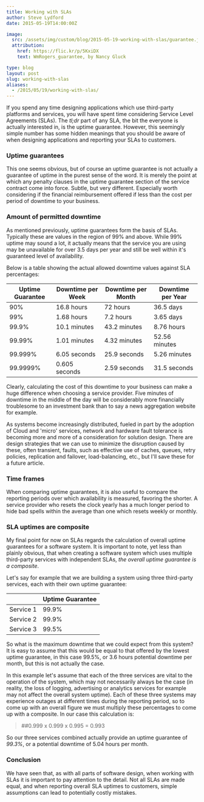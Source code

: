 ```yaml
---
title: Working with SLAs
author: Steve Lydford
date: 2015-05-19T14:00:00Z

image:
  src: /assets/img/custom/blog/2015-05-19-working-with-slas/guarantee.jpg
  attribution:
    href: https://flic.kr/p/5KxiDX
    text: WmRogers_guarantee, by Nancy Gluck

type: blog
layout: post
slug: working-with-slas
aliases: 
  - /2015/05/19/working-with-slas/
---
```


If you spend any time designing applications which use third-party platforms and services, you will have spent time considering Service Level Agreements (SLAs). The *tl;dr* part of any SLA, the bit the everyone is actually interested in, is the uptime guarantee. However, this seemingly simple number has some hidden meanings that you should be aware of when designing applications and reporting your SLAs to customers.

### Uptime guarantees
This one seems obvious, but of course an uptime guarantee is not actually a guarantee of uptime in the purest sense of the word. It is merely the point at which any penalty clauses in the uptime guarantee section of the service contract come into force. Subtle, but very different. Especially worth considering if the financial reimbursement offered if less than the cost per period of downtime to your business.

### Amount of permitted downtime
As mentioned previously, uptime guarantees form the basis of SLAs. Typically these are values in the region of 99% and above. While 99% uptime may sound a lot, it actually means that the service you are using may be unavailable for over 3.5 days per year and still be well within it's guaranteed level of availability.

Below is a table showing the actual allowed downtime values against SLA percentages:

|Uptime Guarantee		|Downtime per Week	|Downtime per Month		|Downtime per Year 	|
|-------------------|-------------------|---------------------|-------------------|
| 90%               | 16.8 hours        | 72 hours            | 36.5 days         |
| 99%               | 1.68 hours        | 7.2 hours           | 3.65 days         |
| 99.9%             | 10.1 minutes      | 43.2 minutes        | 8.76 hours        |
| 99.99%            | 1.01 minutes      | 4.32 minutes        | 52.56 minutes     |
| 99.999%           | 6.05 seconds      | 25.9 seconds        | 5.26 minutes      |
| 99.9999%          | 0.605 seconds     | 2.59 seconds        | 31.5 seconds      |

Clearly, calculating the cost of this downtime to your business can make a huge difference when choosing a service provider. Five minutes of downtime in the middle of the day will be considerably more financially troublesome to an investment bank than to say a news aggregation website for example.

As systems become increasingly distributed, fueled in part by the adoption of Cloud and 'micro' services, network and hardware fault tolerance is becoming more and more of a consideration for solution design. There are design strategies that we can use to minimize the disruption caused by these, often transient, faults, such as effective use of caches, queues, retry policies, replication and failover, load-balancing, etc., but I'll save these for a future article.

### Time frames
When comparing uptime guarantees, it is also useful to compare the reporting periods  over which availability is measured, favoring the shorter. A service provider who resets the clock yearly has a much longer period to hide bad spells within the average than one which resets weekly or monthly.

### SLA uptimes are composite
My final point for now on SLAs regards the calculation of overall uptime guarantees for a software system. It is important to note, yet less than plainly obvious, that when creating a software system which uses multiple third-party services with independent SLAs, *the overall uptime guarantee is a composite*.

Let's say for example that we are building a system using three third-party services, each with their own uptime guarantee:

|            |Uptime Guarantee  |
|------------|------------------|
| Service 1  | 99.9%            |
| Service 2  | 99.9%            |
| Service 3  | 99.5%            |

So what is the maximum downtime that we could expect from this system? It is easy to assume that this would be equal to that offered by the lowest uptime guarantee, in this case 99.5%, or 3.6 hours potential downtime per month, but this is not actually the case.

In this example let's assume that each of the three services are vital to the operation of the system, which may not necessarily always be the case (in reality, the loss of logging, advertising or analytics services for example may not affect the overall system uptime). Each of these three systems may experience outages at different times during the reporting period, so to come up with an overall figure we must multiply these percentages to come up with a composite. In our case this calculation is:

> ##0.999 x 0.999 x 0.995 = 0.993

So our three services combined actually provide an uptime guarantee of *99.3%*, or a potential downtime of 5.04 hours per month.

### Conclusion
We have seen that, as with all parts of software design, when working with SLAs it is important to pay attention to the detail. Not all SLAs are made equal, and when reporting overall SLA uptimes to customers, simple assumptions can lead to potentially costly mistakes.
